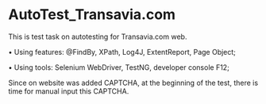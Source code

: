 # AutoTest_Transavia.com
This is test task on autotesting for Transavia.com web.

•	Using features: @FindBy, XPath, Log4J, ExtentReport, Page Object;

•	Using tools: Selenium WebDriver, TestNG, developer console F12;

Since on website was added CAPTCHA, at the beginning of the test, there is time for manual input this CAPTCHA.
